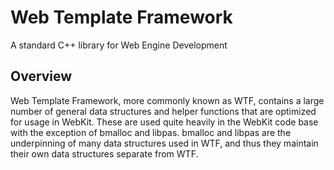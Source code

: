 # Web Template Framework

A standard C++ library for Web Engine Development

## Overview

Web Template Framework, more commonly known as WTF, contains a large number of general data structures and helper functions that are optimized for usage in WebKit. These are used quite heavily in the WebKit code base with the exception of bmalloc and libpas. bmalloc and libpas are the underpinning of many data structures used in WTF, and thus they maintain their own data structures separate from WTF.

